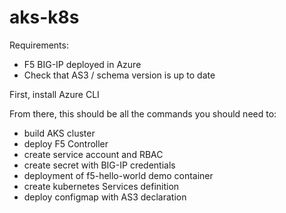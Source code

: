 # aks-k8s

Requirements:
- F5 BIG-IP deployed in Azure
- Check that AS3 / schema version is up to date

First, install Azure CLI

From there, this should be all the commands you should need to:
- build AKS cluster
- deploy F5 Controller
- create service account and RBAC
- create secret with BIG-IP credentials
- deployment of f5-hello-world demo container
- create kubernetes Services definition
- deploy configmap with AS3 declaration